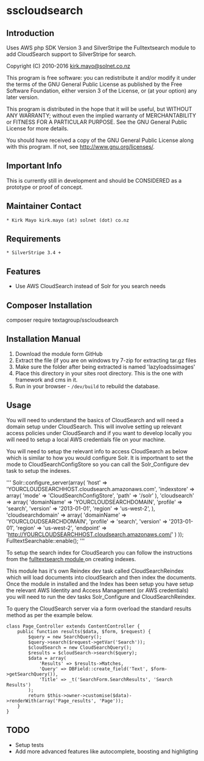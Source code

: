 # sscloudsearch

## Introduction

Uses AWS php SDK Version 3 and SilverStripe the Fulltextsearch module to add CloudSearch
support to SilverStripe for search.

Copyright (C) 2010-2016 kirk.mayo@solnet.co.nz

This program is free software: you can redistribute it and/or modify
it under the terms of the GNU General Public License as published by
the Free Software Foundation, either version 3 of the License, or
(at your option) any later version.

This program is distributed in the hope that it will be useful,
but WITHOUT ANY WARRANTY; without even the implied warranty of
MERCHANTABILITY or FITNESS FOR A PARTICULAR PURPOSE.  See the
GNU General Public License for more details.

You should have received a copy of the GNU General Public License
along with this program.  If not, see <http://www.gnu.org/licenses/>.

## Important Info
This is currently still in development and should be CONSIDERED as a prototype or
proof of concept.


## Maintainer Contact

    * Kirk Mayo kirk.mayo (at) solnet (dot) co.nz

## Requirements

    * SilverStripe 3.4 +

## Features

* Use AWS CloudSearch instead of Solr for you search needs

## Composer Installation

  composer require textagroup/sscloudsearch

## Installation Manual

 1. Download the module form GitHub
 2. Extract the file (if you are on windows try 7-zip for extracting tar.gz files
 3. Make sure the folder after being extracted is named 'lazyloadssimages'
 4. Place this directory in your sites root directory. This is the one with framework and cms in it.
 5. Run in your browser - `/dev/build` to rebuild the database.

## Usage ##

You will need to understand the basics of CloudSearch and will need a domain 
setup under CloudSearch.
This will involve setting up relevant access policies under CloudSearch and if you 
want to develop locally you will need to setup a local AWS credentials file on
your machine.

You will need to setup the relevant info to access CloudSearch as below which is
similar to how you would configure Solr.
It is importnant to set the mode to CloudSearchConfigStore so you can call the 
Solr_Configure dev task to setup the indexes.

'''
Solr::configure_server(array(
    'host' => 'YOURCLOUDSEARCHHOST.cloudsearch.amazonaws.com',
    'indexstore' => array(
        'mode' => 'CloudSearchConfigStore',
        'path' => '/solr'
    ),
    'cloudsearch' => array(
        'domainName' => 'YOURCLOUDSEARCHDOMAIN',
        'profile' => 'search',
        'version' => '2013-01-01',
        'region' => 'us-west-2',
    ),
    'cloudsearchdomain' => array(
        'domainName' => 'YOURCLOUDSEARCHDOMAIN',
        'profile' => 'search',
        'version' => '2013-01-01',
        'region' => 'us-west-2',
        'endpoint' => 'http://YOURCLOUDSEARCHHOST.cloudsearch.amazonaws.com/'
    )
));
FulltextSearchable::enable();
'''

To setup the search index for CloudSearch you can follow the instructions from the
[fulltextsearch module ](https://github.com/silverstripe/silverstripe-fulltextsearch/blob/master/docs/en/index.md) on creating indexes.

This module has it's own Reindex dev task called CloudSearchReindex which will
load documents into cloudSearch and then index the documents. 
Once the module in installed and the Index has been setup you have setup the 
relevant AWS Identity and Access Management (or AWS credentials) you will
need to run the dev tasks Solr_Configure and CloudSearchReindex.

To query the CloudSearch server via a form overload the standard results method
as per the example below.

```
class Page_Controller extends ContentController {
	public function results($data, $form, $request) {
        $query = new SearchQuery();
        $query->search($request->getVar('Search'));
        $cloudSearch = new CloudSearchQuery();
        $results = $cloudSearch->search($query);
		$data = array(
			'Results' => $results->Matches,
			'Query' => DBField::create_field('Text', $form->getSearchQuery()),
			'Title' => _t('SearchForm.SearchResults', 'Search Results')
		);
		return $this->owner->customise($data)->renderWith(array('Page_results', 'Page'));
    }
}
```

## TODO ##

* Setup tests
* Add more advanced features like autocomplete, boosting and highligting


